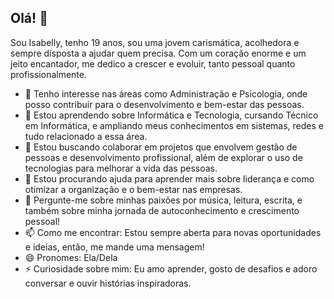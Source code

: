 ## Olá! 👋

Sou Isabelly, tenho 19 anos, sou uma jovem carismática, acolhedora e sempre disposta a ajudar quem precisa. Com um coração enorme e um jeito encantador, me dedico a crescer e evoluir, tanto pessoal quanto profissionalmente.

- 🔭 Tenho interesse nas áreas como Administração e Psicologia, onde posso contribuir para o desenvolvimento e bem-estar das pessoas.
- 🌱 Estou aprendendo sobre Informática e Tecnologia, cursando Técnico em Informática, e ampliando meus conhecimentos em sistemas, redes e tudo relacionado a essa área.
- 👯 Estou buscando colaborar em projetos que envolvem gestão de pessoas e desenvolvimento profissional, além de explorar o uso de tecnologias para melhorar a vida das pessoas.
- 🤔 Estou procurando ajuda para aprender mais sobre liderança e como otimizar a organização e o bem-estar nas empresas.
- 💬 Pergunte-me sobre minhas paixões por música, leitura, escrita, e também sobre minha jornada de autoconhecimento e crescimento pessoal!
- 📫 Como me encontrar: Estou sempre aberta para novas oportunidades e ideias, então, me mande uma mensagem!
- 😄 Pronomes: Ela/Dela
- ⚡ Curiosidade sobre mim: Eu amo aprender, gosto de desafios e adoro conversar e ouvir histórias inspiradoras.

